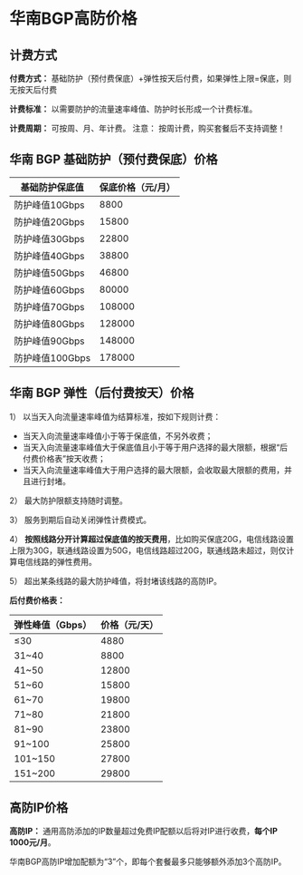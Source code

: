 

# 华南BGP高防价格

## 计费方式

**付费方式：** 基础防护（预付费保底）+弹性按天后付费，如果弹性上限=保底，则无按天后付费

**计费标准：** 以需要防护的流量速率峰值、防护时长形成一个计费标准。

**计费周期：** 可按周、月、年计费。
    注意：
    按周计费，购买套餐后不支持调整！

## 华南 BGP 基础防护（预付费保底）价格

| 基础防护保底值     | 保底价格（元/月） |
| ----------- | --------- |
| 防护峰值10Gbps  | 8800      |
| 防护峰值20Gbps  | 15800     |
| 防护峰值30Gbps  | 22800     |
| 防护峰值40Gbps  | 38800     |
| 防护峰值50Gbps  | 46800     |
| 防护峰值60Gbps  | 80000     |
| 防护峰值70Gbps  | 108000    |
| 防护峰值80Gbps  | 128000    |
| 防护峰值90Gbps  | 148000    |
| 防护峰值100Gbps | 178000    |

## 华南 BGP 弹性（后付费按天）价格

1） 以当天入向流量速率峰值为结算标准，按如下规则计费：

  - 当天入向流量速率峰值小于等于保底值，不另外收费；
  - 当天入向流量速率峰值大于保底值且小于等于用户选择的最大限额，根据“后付费价格表”按天收费；
  - 当天入向流量速率峰值大于用户选择的最大限额，会收取最大限额的费用，并且进行封堵。

2） 最大防护限额支持随时调整。

3） 服务到期后自动关闭弹性计费模式。

4）
<span class="underline">**按照线路分开计算超过保底值的按天费用**</span>，比如购买保底20G，电信线路设置上限为30G，联通线路设置为50G，电信线路超过20G，联通线路未超过，则仅计算电信线路的弹性费用。

5） 超出某条线路的最大防护峰值，将封堵该线路的高防IP。

**后付费价格表：**

| 弹性峰值（Gbps） | 价格（元/天） |
| ---------- | ------- |
| ≤30        | 4880    |
| 31~40      | 8800    |
| 41~50      | 12800   |
| 51~60      | 15800   |
| 61~70      | 19800   |
| 71~80      | 21800   |
| 81~90      | 23800   |
| 91~100     | 25800   |
| 101~150     | 27800   |
| 151~200    | 29800    |

## 高防IP价格

**高防IP：** 通用高防添加的IP数量超过免费IP配额以后将对IP进行收费，**每个IP 1000元/月**。

华南BGP高防IP增加配额为“3”个，即每个套餐最多只能够额外添加3个高防IP。
